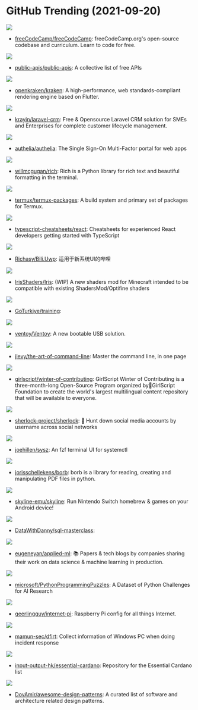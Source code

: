 # GitHub Trending (2021-09-20)

![](https://img.shields.io/badge/JavaScript-New%20280-green?style=flat-square&logo=appveyor)
- [freeCodeCamp/freeCodeCamp](https://github.com/freeCodeCamp/freeCodeCamp): freeCodeCamp.org's open-source codebase and curriculum. Learn to code for free.

![](https://img.shields.io/badge/Python-New%20492-green?style=flat-square&logo=appveyor)
- [public-apis/public-apis](https://github.com/public-apis/public-apis): A collective list of free APIs

![](https://img.shields.io/badge/TypeScript-New%2082-green?style=flat-square&logo=appveyor)
- [openkraken/kraken](https://github.com/openkraken/kraken): A high-performance, web standards-compliant rendering engine based on Flutter.

![](https://img.shields.io/badge/PHP-New%2051-green?style=flat-square&logo=appveyor)
- [krayin/laravel-crm](https://github.com/krayin/laravel-crm): Free & Opensource Laravel CRM solution for SMEs and Enterprises for complete customer lifecycle management.

![](https://img.shields.io/badge/Go-New%20445-green?style=flat-square&logo=appveyor)
- [authelia/authelia](https://github.com/authelia/authelia): The Single Sign-On Multi-Factor portal for web apps

![](https://img.shields.io/badge/Python-New%2069-green?style=flat-square&logo=appveyor)
- [willmcgugan/rich](https://github.com/willmcgugan/rich): Rich is a Python library for rich text and beautiful formatting in the terminal.

![](https://img.shields.io/badge/Shell-New%2011-green?style=flat-square&logo=appveyor)
- [termux/termux-packages](https://github.com/termux/termux-packages): A build system and primary set of packages for Termux.

![](https://img.shields.io/badge/JavaScript-New%2027-green?style=flat-square&logo=appveyor)
- [typescript-cheatsheets/react](https://github.com/typescript-cheatsheets/react): Cheatsheets for experienced React developers getting started with TypeScript

![](https://img.shields.io/badge/C%23-New%20256-green?style=flat-square&logo=appveyor)
- [Richasy/Bili.Uwp](https://github.com/Richasy/Bili.Uwp): 适用于新系统UI的哔哩

![](https://img.shields.io/badge/Java-New%206-green?style=flat-square&logo=appveyor)
- [IrisShaders/Iris](https://github.com/IrisShaders/Iris): (WIP) A new shaders mod for Minecraft intended to be compatible with existing ShadersMod/Optifine shaders

![](https://img.shields.io/badge/Go-New%2039-green?style=flat-square&logo=appveyor)
- [GoTurkiye/training](https://github.com/GoTurkiye/training): 

![](https://img.shields.io/badge/C-New%20184-green?style=flat-square&logo=appveyor)
- [ventoy/Ventoy](https://github.com/ventoy/Ventoy): A new bootable USB solution.

![](https://img.shields.io/badge/none-New%20384-green?style=flat-square&logo=appveyor)
- [jlevy/the-art-of-command-line](https://github.com/jlevy/the-art-of-command-line): Master the command line, in one page

![](https://img.shields.io/badge/Jupyter%20Notebook-New%2097-green?style=flat-square&logo=appveyor)
- [girlscript/winter-of-contributing](https://github.com/girlscript/winter-of-contributing): GirlScript Winter of Contributing is a three-month-long Open-Source Program organized by🧡GirlScript Foundation to create the world's largest multilingual content repository that will be available to everyone.

![](https://img.shields.io/badge/Python-New%2021-green?style=flat-square&logo=appveyor)
- [sherlock-project/sherlock](https://github.com/sherlock-project/sherlock): 🔎 Hunt down social media accounts by username across social networks

![](https://img.shields.io/badge/Shell-New%20130-green?style=flat-square&logo=appveyor)
- [joehillen/sysz](https://github.com/joehillen/sysz): An fzf terminal UI for systemctl

![](https://img.shields.io/badge/Python-New%20171-green?style=flat-square&logo=appveyor)
- [jorisschellekens/borb](https://github.com/jorisschellekens/borb): borb is a library for reading, creating and manipulating PDF files in python.

![](https://img.shields.io/badge/C-New%2014-green?style=flat-square&logo=appveyor)
- [skyline-emu/skyline](https://github.com/skyline-emu/skyline): Run Nintendo Switch homebrew & games on your Android device!

![](https://img.shields.io/badge/none-New%2091-green?style=flat-square&logo=appveyor)
- [DataWithDanny/sql-masterclass](https://github.com/DataWithDanny/sql-masterclass): 

![](https://img.shields.io/badge/none-New%20135-green?style=flat-square&logo=appveyor)
- [eugeneyan/applied-ml](https://github.com/eugeneyan/applied-ml): 📚 Papers & tech blogs by companies sharing their work on data science & machine learning in production.

![](https://img.shields.io/badge/Python-New%2030-green?style=flat-square&logo=appveyor)
- [microsoft/PythonProgrammingPuzzles](https://github.com/microsoft/PythonProgrammingPuzzles): A Dataset of Python Challenges for AI Research

![](https://img.shields.io/badge/Jinja-New%2077-green?style=flat-square&logo=appveyor)
- [geerlingguy/internet-pi](https://github.com/geerlingguy/internet-pi): Raspberry Pi config for all things Internet.

![](https://img.shields.io/badge/PowerShell-New%208-green?style=flat-square&logo=appveyor)
- [mamun-sec/dfirt](https://github.com/mamun-sec/dfirt): Collect information of Windows PC when doing incident response

![](https://img.shields.io/badge/none-New%209-green?style=flat-square&logo=appveyor)
- [input-output-hk/essential-cardano](https://github.com/input-output-hk/essential-cardano): Repository for the Essential Cardano list

![](https://img.shields.io/badge/none-New%20124-green?style=flat-square&logo=appveyor)
- [DovAmir/awesome-design-patterns](https://github.com/DovAmir/awesome-design-patterns): A curated list of software and architecture related design patterns.


